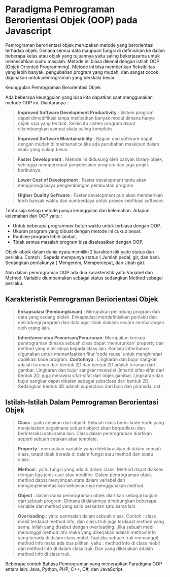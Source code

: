 # Paradigma Pemrograman Berorientasi Objek (OOP) pada Javascript

Pemrograman berorientasi objek merupakan metode yang berorientasi terhadap objek. Dimana semua data maupuan fungsi di definisikan ke dalam beberapa kelas atau objek yang tujuannya yaitu saling bekerjasama untuk memecahkan suatu masalah. Metode ini biasa dikenal dengan istilah OOP (Objek Oriented Programming). Metode ini bisa memberikan fleksibiltas yang lebih banyak, pengubahan program yang mudah, dan sangat cocok digunakan untuk pemrograman yang berskala besar.

Keunggulan Pemrograman Berorientasi Objek

Ada beberapa keunggulan yang bisa kita dapatkan saat menggunakan metode OOP ini. Diantaranya :
 > **Improved Software Development Productivity** : Sistem program dapat dimodifikasi tanpa melibatkan banyak modul dimana hanya objek saja yang terlibat. Selain itu sistem program dapat dikembangkan sampai skala paling kompleks.

 > **Improved Software Maintainability** : Bagian dari software dapat dengan mudah di maintenance jika ada perubahan meskipun dalam skala yang cukup besar.

 > **Faster Development** : Metode ini didukung oleh banyak library objek, sehingga mempercepat penyelesaian program dan juga projek berikutnya.

 > **Lower Cost of Development** : Faster development tentu akan mengurangi biaya pengembangan pembuatan program

 > **Higher Quality Software** : Faster development pun akan memberikan lebih banyak waktu dan sumberdaya untuk proses verifikasi software.

 Tentu saja setiap metode punya keunggulan dan kelemahan. Adapun kelemahan dari OOP yaitu :


- Untuk beberapa programmer butuh waktu untuk terbiasa dengan OOP.
- Ukuran program yang dibuat dengan metode ini cukup besar.
- Runtime program lebih lambat.
- Tidak semua masalah program bisa diselesaikan dengan OOP.

Objek-objek dalam dunia nyata memiliki 2 karakteristik yaitu status dan perilaku. Contoh : Sepeda mempunya status ( Jumlah pedal, gir, dan ban). Sedangkan perilakunya ( Mengerem, Mempercepat, dan Ubah gir).

Nah dalam pemrograman OOP ada dua karakteristik yaitu Variabel dan Method. Variable diumpamakan sebagai status sedangkan Method sebagai perilaku.

## Karakteristik Pemrograman Beriorientasi Objek

> **Enkapsulasi (Pembungkusan)** : Merupakan pelindung program dan data yang sedang diolah. Enkapsulasi mendefinisikan perilaku dan melindungi program dan data agar tidak diakses secara sembarangan oleh orang lain.

> **Inheritance atau Pewarisan/Penurunan**: Merupakan konsep pemrograman dimana sebuah class dapat ‘menurunkan’ property dan method yang dimilikinya kepada class lain. Konsep inheritance digunakan untuk memanfaatkan fitur ‘code reuse’ untuk menghindari duplikasi kode program. **Contohnya** : Lingkaran dan bujur sangkar adalah turunan dari bentuk 2D dan bentuk 2D adalah turunan dari gambar. Lingkaran dan bujur sangkar mewarisi (inherit) sifat-sifat dari bentuk 2D, juga merawisi sifat-sifat dari objek gambar. Lingkaran dan bujur sangkar dapat dikatan sebagai subsclass dari bentuk 2D. Sedangkan bentuk 3D adalah superclass dari bola dan piramida, dst.

## Istilah-Istilah Dalam Pemrograman Berorientasi Objek

> **Class** : yaitu cetakan dari object. Sebuah class berisi kode-kode yang menjelaskan bagaimana sebuah object akan berperilaku dan berinteraksi satu sama lain. Class dalam pemrograman diartikan seperti sebuah cetakan atau template.

> **Property** : merupakan variable yang dideklarasikan di dalam sebuah class, tetapi tidak berada di dalam fungsi atau method dari suatu class.

> **Method** : yaitu fungsi yang ada di dalam class. Method dapat diakses dengan tiga jenis user atau modifier. Dalam pemrograman objek method dapat menyimpan state dalam variabel dan mengimplementasikan behaviournya menggunakan method.

> **Object** : dalam dunia pemrograman objek diartikan sebagai bagian dari sebuah program. Dimana di dalamnya dihubungkan beberapa variable dan method yang salin berkaitan satu sama lain.

> **Overloading** : yaitu pemisalan dalam sebuah class. Contoh : class mobil terdapat method info, dan class truk juga terdapat method yang sama. Inilah yang disebut dengan overloading. Jika sebuah mobil memanggil method info maka yang dikerjakan adalah method info yang berada di dalam class mobil. Tapi jika sebuah truk memanggil method info maka ada dua pilihan, yaitu : method info di class mobil dan method info di dalam class truk. Dan yang dikerjakan adalah method info di class truk.

Beberapa contoh Bahasa Pemrograman yang menerapkan Paradigma OOP antara lain: Java, Python, PHP, C++, C#, dan JavaScript.